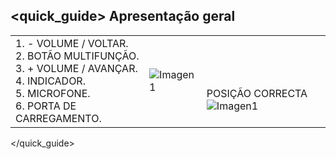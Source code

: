 ## <quick_guide> Apresentação geral

|  |  |  |
|:-------|:-------|:-------|
|1. - VOLUME / VOLTAR. <br> 2.	BOTÃO MULTIFUNÇÃO. <br> 3. + VOLUME / AVANÇAR. <br> 4.	INDICADOR. <br> 5. MICROFONE. <br> 6.	PORTA DE CARREGAMENTO.|![Imagen1](http://static.energysistem.com/images/manuals/42556/561d19aba1c67.jpg)|<br> <br> <br> POSIÇÃO CORRECTA ![Imagen1](http://static.energysistem.com/images/manuals/42556/561e76e3e2cbd.jpg)|
</quick_guide>
